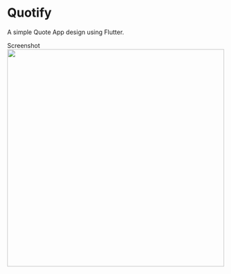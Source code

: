 # Quotify
A simple Quote App design using Flutter.

Screenshot
<img src="https://i.imgur.com/TUBAjdy.jpg" height="500px">
